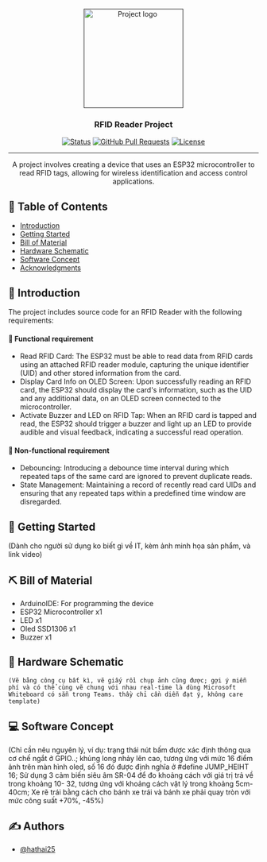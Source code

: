 <p align="center">
  <a href="" rel="noopener">
 <img width=200px height=200px src="https://cdn-icons-png.freepik.com/512/5200/5200104.png" alt="Project logo"></a>
</p>

<h3 align="center">RFID Reader Project</h3>

<div align="center">

[![Status](https://img.shields.io/badge/status-active-success.svg)]()
[![GitHub Pull Requests](https://img.shields.io/github/issues-pr/kylelobo/The-Documentation-Compendium.svg)](https://github.com/hathai25/esp32-rfid-reader/pulls)
[![License](https://img.shields.io/badge/license-MIT-blue.svg)](/LICENSE)

</div>

---

<p align="center"> 
A project involves creating a device that uses an ESP32 microcontroller to read RFID tags, allowing for wireless identification and access control applications.
    <br> 
</p>

## 📝 Table of Contents

- [Introduction](#introduction)
- [Getting Started](#getting-started)
- [Bill of Material](#material)
- [Hardware Schematic](#schematic)
- [Software Concept](#software)
- [Acknowledgments](#acknowledgement)

## 🧐 Introduction <a name = "introduction"></a>

The project includes source code for an RFID Reader with the following requirements:

#### 📃 Functional requirement
- Read RFID Card: The ESP32 must be able to read data from RFID cards using an attached RFID reader module, capturing the unique identifier (UID) and other stored information from the card.
- Display Card Info on OLED Screen: Upon successfully reading an RFID card, the ESP32 should display the card's information, such as the UID and any additional data, on an OLED screen connected to the microcontroller.
- Activate Buzzer and LED on RFID Tap: When an RFID card is tapped and read, the ESP32 should trigger a buzzer and light up an LED to provide audible and visual feedback, indicating a successful read operation.

#### 📃 Non-functional requirement
- Debouncing: Introducing a debounce time interval during which repeated taps of the same card are ignored to prevent duplicate reads.
- State Management: Maintaining a record of recently read card UIDs and ensuring that any repeated taps within a predefined time window are disregarded.

## 🏁 Getting Started <a name = "getting-started"></a>
(Dành cho người sử dụng ko biết gì về IT, kèm ảnh minh họa sản phẩm, và link video)
## ⛏️ Bill of Material <a name = "material"></a>

- ArduinoIDE: For programming the device 
- ESP32 Microcontroller x1
- LED x1
- Oled SSD1306 x1
- Buzzer x1

## 📖 Hardware Schematic <a name = "schematic"></a>
    (Vẽ bằng công cụ bất kì, vẽ giấy rồi chụp ảnh cũng được; gợi ý miễn phí và có thể cùng vẽ chung với nhau real-time là dùng Microsoft Whiteboard có sẵn trong Teams. thầy chỉ cần diễn đạt ý, không care template)
## 💻 Software Concept <a name = "sofware"></a>
  (Chỉ cần nêu nguyên lý, ví dụ: trạng thái nút bấm được xác định thông qua cơ chế ngắt ở GPIO..;  khủng long nhảy lên cao, tương ứng với mức 16 điểm ảnh trên màn hình oled, số 16 đó được định nghĩa ở #define JUMP_HEIHT 16;  Sử dụng 3 cảm biến siêu âm SR-04 để đo khoảng cách với giá trị trả về trong khoảng 10- 32, tương ứng với khoảng cách vật lý trong khoảng 5cm-40cm;  Xe rẽ trái bằng cách cho bánh xe trái và bánh xe phải quay tròn với mức công suất +70%, -45%) 
## ✍️ Authors <a name = "authors"></a>

- [@hathai25](https://github.com/hathai25)
